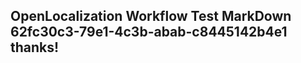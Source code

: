<properties
ms.topic="hero-topic1"
ms.test1="hero-topic"
ms.test2="test"/>

## OpenLocalization Workflow Test MarkDown 62fc30c3-79e1-4c3b-abab-c8445142b4e1 thanks!
